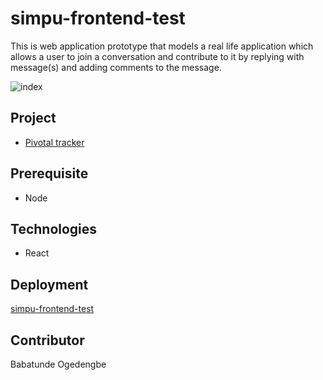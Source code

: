 # simpu-frontend-test
This is web application prototype that models a real life application which allows a user to join a conversation and contribute to it by replying with message(s) and adding comments to the message.

![index](https://res.cloudinary.com/pomile/image/upload/v1581930705/public/index_qcuhxl.jpg)

## Project
* [Pivotal tracker](https://www.pivotaltracker.com/n/projects/2433510)

## Prerequisite

* Node

## Technologies

* React

## Deployment
[simpu-frontend-test](https://converse-biz.netlidy.com)

## Contributor

Babatunde Ogedengbe
